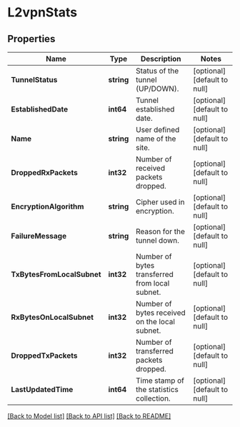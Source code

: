 # L2vpnStats

## Properties
Name | Type | Description | Notes
------------ | ------------- | ------------- | -------------
**TunnelStatus** | **string** | Status of the tunnel (UP/DOWN). | [optional] [default to null]
**EstablishedDate** | **int64** | Tunnel established date. | [optional] [default to null]
**Name** | **string** | User defined name of the site. | [optional] [default to null]
**DroppedRxPackets** | **int32** | Number of received packets dropped. | [optional] [default to null]
**EncryptionAlgorithm** | **string** | Cipher used in encryption. | [optional] [default to null]
**FailureMessage** | **string** | Reason for the tunnel down. | [optional] [default to null]
**TxBytesFromLocalSubnet** | **int32** | Number of bytes transferred from local subnet. | [optional] [default to null]
**RxBytesOnLocalSubnet** | **int32** | Number of bytes received on the local subnet. | [optional] [default to null]
**DroppedTxPackets** | **int32** | Number of transferred packets dropped. | [optional] [default to null]
**LastUpdatedTime** | **int64** | Time stamp of the statistics collection. | [optional] [default to null]

[[Back to Model list]](../README.md#documentation-for-models) [[Back to API list]](../README.md#documentation-for-api-endpoints) [[Back to README]](../README.md)

